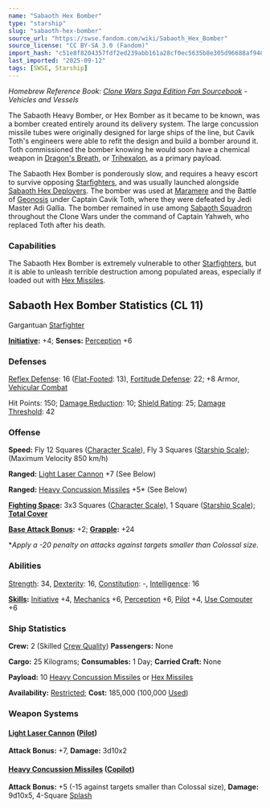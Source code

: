 ```yaml
---
name: "Sabaoth Hex Bomber"
type: "starship"
slug: "sabaoth-hex-bomber"
source_url: "https://swse.fandom.com/wiki/Sabaoth_Hex_Bomber"
source_license: "CC BY-SA 3.0 (Fandom)"
import_hash: "c51e8f8204357fdf2ed239abb161a28cf0ec5635b8e305d96688af9482bd0f8e"
last_imported: "2025-09-12"
tags: [SWSE, Starship]
---
```

*Homebrew Reference Book: [Clone Wars Saga Edition Fan Sourcebook](https://swse.fandom.com/wiki/Clone_Wars_Saga_Edition_Fan_Sourcebook) - Vehicles and Vessels*

The Sabaoth Heavy Bomber, or Hex Bomber as it became to be known, was a bomber created entirely around its delivery system. The large concussion missile tubes were originally designed for large ships of the line, but Cavik Toth's engineers were able to refit the design and build a bomber around it. Toth commissioned the bomber knowing he would soon have a chemical weapon in [Dragon's Breath](https://swse.fandom.com/wiki/Dragon's_Breath), or [Trihexalon](https://swse.fandom.com/wiki/Trihexalon), as a primary payload.

The Sabaoth Hex Bomber is ponderously slow, and requires a heavy escort to survive opposing [Starfighters](https://swse.fandom.com/wiki/Starfighters), and was usually launched alongside [Sabaoth Hex Deployers](https://swse.fandom.com/wiki/Sabaoth_Hex_Deployers). The bomber was used at [Maramere](https://swse.fandom.com/wiki/Maramere) and the Battle of [Geonosis](https://swse.fandom.com/wiki/Geonosis) under Captain Cavik Toth, where they were defeated by Jedi Master Adi Gallia. The bomber remained in use among [Sabaoth Squadron](https://swse.fandom.com/wiki/Sabaoth_Squadron) throughout the Clone Wars under the command of Captain Yahweh, who replaced Toth after his death.

### Capabilities
The Sabaoth Hex Bomber is extremely vulnerable to other [Starfighters](https://swse.fandom.com/wiki/Starfighters), but it is able to unleash terrible destruction among populated areas, especially if loaded out with [Hex Missiles](https://swse.fandom.com/wiki/Hex_Missiles).
## Sabaoth Hex Bomber Statistics (CL 11)
Gargantuan [Starfighter](https://swse.fandom.com/wiki/Starfighter)

**[Initiative](https://swse.fandom.com/wiki/Initiative):** +4; **Senses:** [Perception](https://swse.fandom.com/wiki/Perception) +6
### Defenses
[Reflex Defense](https://swse.fandom.com/wiki/Reflex_Defense_(Vehicles)): 16 ([Flat-Footed](https://swse.fandom.com/wiki/Flat-Footed): 13), [Fortitude Defense](https://swse.fandom.com/wiki/Fortitude_Defense_(Vehicles)): 22; +8 Armor, [Vehicular Combat](https://swse.fandom.com/wiki/Vehicular_Combat)

Hit Points: 150; [Damage Reduction](https://swse.fandom.com/wiki/Damage_Reduction): 10; [Shield Rating](https://swse.fandom.com/wiki/Shield_Rating): 25; [Damage Threshold](https://swse.fandom.com/wiki/Damage_Threshold_(Vehicles)): 42
### Offense
**Speed:** Fly 12 Squares ([Character Scale](https://swse.fandom.com/wiki/Character_Scale)), Fly 3 Squares ([Starship Scale](https://swse.fandom.com/wiki/Starship_Scale)); (Maximum Velocity 850 km/h)

**Ranged:** [Light Laser Cannon](https://swse.fandom.com/wiki/Light_Laser_Cannon) +7 (See Below)

**Ranged:** [Heavy Concussion Missiles](https://swse.fandom.com/wiki/Heavy_Concussion_Missiles) +5* (See Below)

**[Fighting Space](https://swse.fandom.com/wiki/Fighting_Space):** 3x3 Squares ([Character Scale](https://swse.fandom.com/wiki/Character_Scale)), 1 Square ([Starship Scale](https://swse.fandom.com/wiki/Starship_Scale)); **[Total Cover](https://swse.fandom.com/wiki/Total_Cover)**

**[Base Attack Bonus](https://swse.fandom.com/wiki/Base_Attack_Bonus):** +2; **[Grapple](https://swse.fandom.com/wiki/Grapple):** +24

**Apply a -20 penalty on attacks against targets smaller than Colossal size.*
### Abilities
[Strength](https://swse.fandom.com/wiki/Strength): 34, [Dexterity](https://swse.fandom.com/wiki/Dexterity): 16, [Constitution](https://swse.fandom.com/wiki/Constitution): -, [Intelligence](https://swse.fandom.com/wiki/Intelligence): 16

**[Skills](https://swse.fandom.com/wiki/Skills):** [Initiative](https://swse.fandom.com/wiki/Initiative) +4, [Mechanics](https://swse.fandom.com/wiki/Mechanics) +6, [Perception](https://swse.fandom.com/wiki/Perception) +6, [Pilot](https://swse.fandom.com/wiki/Pilot) +4, [Use Computer](https://swse.fandom.com/wiki/Use_Computer) +6
### Ship Statistics
**Crew:** 2 (Skilled [Crew Quality](https://swse.fandom.com/wiki/Crew_Quality)) **Passengers:** None

**Cargo:** 25 Kilograms; **Consumables:** 1 Day; **Carried Craft:** None

**Payload:** 10 [Heavy Concussion Missiles](https://swse.fandom.com/wiki/Heavy_Concussion_Missiles) or [Hex Missiles](https://swse.fandom.com/wiki/Hex_Missiles)

**Availability:** [Restricted](https://swse.fandom.com/wiki/Restricted); **Cost:** 185,000 (100,000 [Used](https://swse.fandom.com/wiki/Used))
### Weapon Systems
#### **[Light Laser Cannon](https://swse.fandom.com/wiki/Light_Laser_Cannon) ([Pilot](https://swse.fandom.com/wiki/Pilot_(Vehicle_Combat)))**
**Attack Bonus:** +7, **Damage:** 3d10x2
#### **[Heavy Concussion Missiles](https://swse.fandom.com/wiki/Heavy_Concussion_Missiles) ([Copilot](https://swse.fandom.com/wiki/Copilot))**
**Attack Bonus:** +5 (-15 against targets smaller than Colossal size), **Damage:** 9d10x5, 4-Square [Splash](https://swse.fandom.com/wiki/Splash)